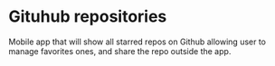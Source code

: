 # Gituhub repositories
Mobile app that will show all starred repos on Github allowing user to manage favorites ones, and share the repo outside the app.
